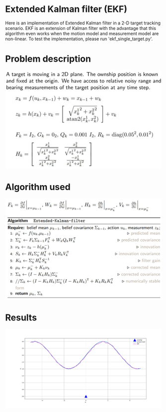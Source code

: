 # Extended Kalman filter (EKF)
Here is an implementation of Extended Kalman filter in a 2-D target tracking scenario. EKF is an extension of Kalman filter with the advantage that this algorithm even works when the motion model and measurement model are non-linear. To test the implementation, please run 'ekf_single_target.py'.

# Problem description
![Screenshot](img/problem_description.jpg)

# Algorithm used
![Screenshot](img/ekf_algo.jpg)

# Results
![Screenshot](img/ekf.png)